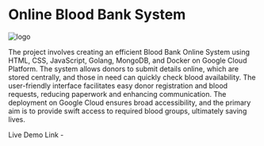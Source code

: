 # Online Blood Bank System

![logo](https://github.com/SChandana2501/Online-Blood-Bank-System/assets/150395569/d5253c7c-7080-4e48-95c2-1950f427b34e)

The project involves creating an efficient Blood Bank Online System using HTML, CSS, JavaScript, Golang, MongoDB, and Docker on Google Cloud Platform.
The system allows donors to submit details online, which are stored centrally, and those in need can quickly check blood availability.
The user-friendly interface facilitates easy donor registration and blood requests, reducing paperwork and enhancing communication.
The deployment on Google Cloud ensures broad accessibility, and the primary aim is to provide swift access to required blood groups, ultimately saving lives.

Live Demo Link - 
